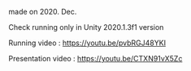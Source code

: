 made on 2020. Dec.

Check running only in Unity 2020.1.3f1 version

Running video : https://youtu.be/pvbRGJ48YKI

Presentation video : https://youtu.be/CTXN91vX5Zc
